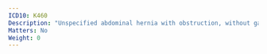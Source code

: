```yaml
---
ICD10: K460
Description: "Unspecified abdominal hernia with obstruction, without gangrene"
Matters: No
Weight: 0
---
```

